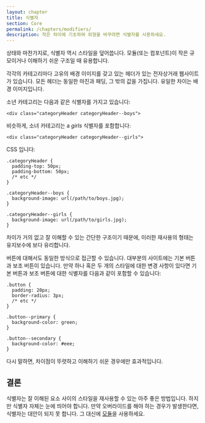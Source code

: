 ```yaml
---
layout: chapter
title: 식별자
section: Core
permalink: /chapters/modifiers/
description: 작은 차이에 기초하여 외형을 바꾸려면 식별자를 사용하세요.
---
```


상태와 마찬가지로, 식별자 역시 스타일을 덮어씁니다. 모듈(또는 컴포넌트)이 작은 규모이거나 이해하기 쉬운 구조일 때 유용합니다.

각각의 카테고리마다 고유의 배경 이미지를 갖고 있는 헤더가 있는 전자상거래 웹사이트가 있습니다. 모든 헤더는 동일한 마진과 패딩, 그 밖의 값을 가집니다. 유일한 차이는 배경 이미지입니다.

소년 카테고리는 다음과 같은 식별자를 가지고 있습니다:

    <div class="categoryHeader categoryHeader--boys">

비슷하게, 소녀 카테고리는 a _girls_ 식별자를 포함합니다:

    <div class="categoryHeader categoryHeader--girls">

CSS 입니다:

    .categoryHeader {
      padding-top: 50px;
      padding-bottom: 50px;
      /* etc */
    }

    .categoryHeader--boys {
      background-image: url(/path/to/boys.jpg);
    }

    .categoryHeader--girls {
      background-image: url(/path/to/girls.jpg);
    }

차이가 거의 없고 잘 이해할 수 있는 간단한 구조이기 때문에, 이러한 재사용의 형태는 유지보수에 보다 유리합니다.

버튼에 대해서도 동일한 방식으로 접근할 수 있습니다. 대부분의 사이트에는 기본 버튼과 보조 버튼이 있습니다. 만약 하나 혹은 두 개의 스타일에 대한 변경 사항이 있다면 기본 버튼과 보조 버튼에 대한 식별자를 다음과 같이 포함할 수 있습니다:

    .button {
      padding: 20px;
      border-radius: 3px;
      /* etc */
    }

    .button--primary {
      background-color: green;
    }

    .button--secondary {
      background-color: #eee;
    }

다시 말하면, 차이점이 뚜렷하고 이해하기 쉬운 경우에만 효과적입니다.

## 결론

식별자는 잘 이해된 요소 사이의 스타일을 재사용할 수 있는 아주 좋은 방법입니다. 하지만 식별자 자체는 눈에 띄어야 합니다. 만약 오버라이드를 해야 하는 경우가 발생한다면, 식별자는 대안이 되지 못 합니다. 그 대신에 [모듈](/chapters/modules/)을 사용하세요.
